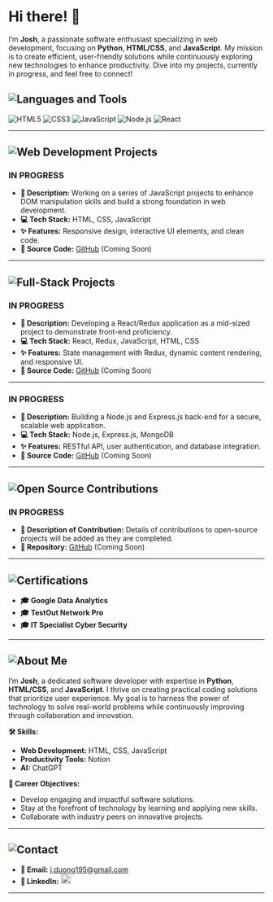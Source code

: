 # Hi there! 👋

I’m **Josh**, a passionate software enthusiast specializing in web development, focusing on **Python**, **HTML/CSS**, and **JavaScript**. My mission is to create efficient, user-friendly solutions while continuously exploring new technologies to enhance productivity. Dive into my projects, currently in progress, and feel free to connect!

## ![Languages and Tools](https://img.shields.io/badge/Languages%20and%20Tools-34495E?style=for-the-badge&logo=tools)

![HTML5](https://img.shields.io/badge/HTML5-E34F26?style=for-the-badge&logo=html5&logoColor=white) 
![CSS3](https://img.shields.io/badge/CSS3-1572B6?style=for-the-badge&logo=css3&logoColor=white) 
![JavaScript](https://img.shields.io/badge/JavaScript-F7DF1E?style=for-the-badge&logo=javascript&logoColor=black) 
![Node.js](https://img.shields.io/badge/Node.js-339933?style=for-the-badge&logo=node.js&logoColor=white) 
![React](https://img.shields.io/badge/React-61DAFB?style=for-the-badge&logo=react&logoColor=black)

---

## ![Web Development Projects](https://img.shields.io/badge/Web%20Development%20Projects-2C3E50?style=for-the-badge&logo=freecodecamp)

### **IN PROGRESS**
- **📝 Description:** Working on a series of JavaScript projects to enhance DOM manipulation skills and build a strong foundation in web development.
- **💻 Tech Stack:** HTML, CSS, JavaScript
- **✨ Features:** Responsive design, interactive UI elements, and clean code.
- **🔗 Source Code:** [GitHub](#) (Coming Soon)

---

## ![Full-Stack Projects](https://img.shields.io/badge/Full%20Stack%20Projects-2C3E50?style=for-the-badge&logo=github)

### **IN PROGRESS**
- **📝 Description:** Developing a React/Redux application as a mid-sized project to demonstrate front-end proficiency.
- **💻 Tech Stack:** React, Redux, JavaScript, HTML, CSS
- **✨ Features:** State management with Redux, dynamic content rendering, and responsive UI.
- **🔗 Source Code:** [GitHub](#) (Coming Soon)

---

### **IN PROGRESS**
- **📝 Description:** Building a Node.js and Express.js back-end for a secure, scalable web application.
- **💻 Tech Stack:** Node.js, Express.js, MongoDB
- **✨ Features:** RESTful API, user authentication, and database integration.
- **🔗 Source Code:** [GitHub](#) (Coming Soon)

---

## ![Open Source Contributions](https://img.shields.io/badge/Open%20Source%20Contributions-2C3E50?style=for-the-badge&logo=github)

### **IN PROGRESS**
- **🔧 Description of Contribution:** Details of contributions to open-source projects will be added as they are completed.
- **📂 Repository:** [GitHub](#) (Coming Soon)

---

## ![Certifications](https://img.shields.io/badge/Certifications-34495E?style=for-the-badge&logo=github)

- **🎓 Google Data Analytics**
- **🎓 TestOut Network Pro**
- **🎓 IT Specialist Cyber Security**

---

## ![About Me](https://img.shields.io/badge/About%20Me-34495E?style=for-the-badge&logo=github)

I’m **Josh**, a dedicated software developer with expertise in **Python**, **HTML/CSS**, and **JavaScript**. I thrive on creating practical coding solutions that prioritize user experience. My goal is to harness the power of technology to solve real-world problems while continuously improving through collaboration and innovation.

**🛠️ Skills:**
- **Web Development:** HTML, CSS, JavaScript
- **Productivity Tools:** Notion
- **AI:** ChatGPT

**🎯 Career Objectives:**
- Develop engaging and impactful software solutions.
- Stay at the forefront of technology by learning and applying new skills.
- Collaborate with industry peers on innovative projects.

---

## ![Contact](https://img.shields.io/badge/Contact-34495E?style=for-the-badge&logo=github)

- **📧 Email:** [j.duong195@gmail.com](mailto:j.duong195@gmail.com)
- **🔗 LinkedIn:** [<img src="https://cdn-icons-png.flaticon.com/512/174/174857.png" alt="LinkedIn" style="width:20px; height:20px;">](https://www.linkedin.com/in/j-duong-199997321/)

---
